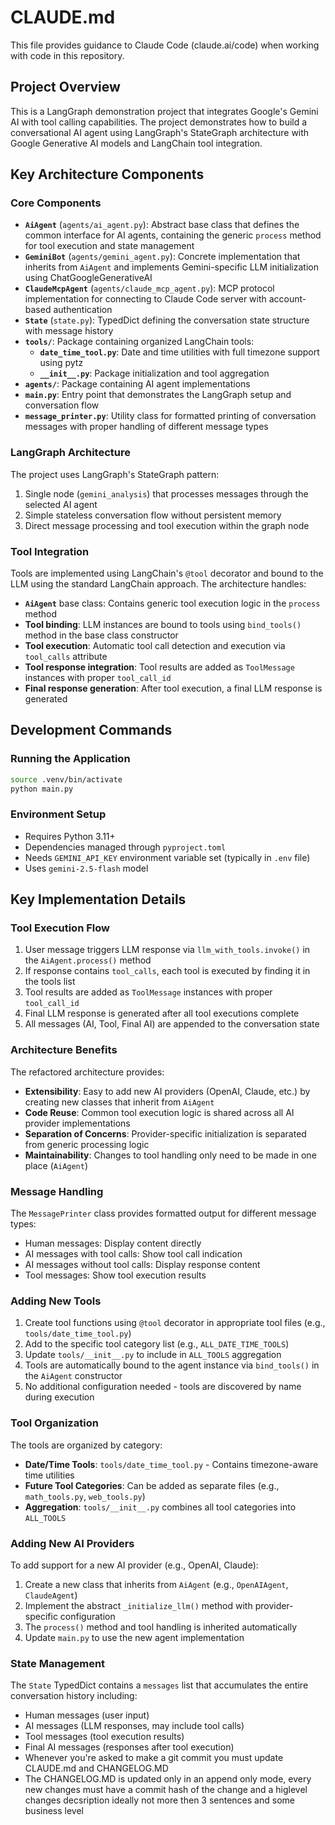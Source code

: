 # CLAUDE.md

This file provides guidance to Claude Code (claude.ai/code) when working with code in this repository.

## Project Overview

This is a LangGraph demonstration project that integrates Google's Gemini AI with tool calling capabilities. The project demonstrates how to build a conversational AI agent using LangGraph's StateGraph architecture with Google Generative AI models and LangChain tool integration.

## Key Architecture Components

### Core Components
- **`AiAgent`** (`agents/ai_agent.py`): Abstract base class that defines the common interface for AI agents, containing the generic `process` method for tool execution and state management
- **`GeminiBot`** (`agents/gemini_agent.py`): Concrete implementation that inherits from `AiAgent` and implements Gemini-specific LLM initialization using ChatGoogleGenerativeAI
- **`ClaudeMcpAgent`** (`agents/claude_mcp_agent.py`): MCP protocol implementation for connecting to Claude Code server with account-based authentication
- **`State`** (`state.py`): TypedDict defining the conversation state structure with message history
- **`tools/`**: Package containing organized LangChain tools:
  - **`date_time_tool.py`**: Date and time utilities with full timezone support using pytz
  - **`__init__.py`**: Package initialization and tool aggregation
- **`agents/`**: Package containing AI agent implementations
- **`main.py`**: Entry point that demonstrates the LangGraph setup and conversation flow
- **`message_printer.py`**: Utility class for formatted printing of conversation messages with proper handling of different message types

### LangGraph Architecture
The project uses LangGraph's StateGraph pattern:
1. Single node (`gemini_analysis`) that processes messages through the selected AI agent
2. Simple stateless conversation flow without persistent memory
3. Direct message processing and tool execution within the graph node

### Tool Integration
Tools are implemented using LangChain's `@tool` decorator and bound to the LLM using the standard LangChain approach. The architecture handles:
- **`AiAgent`** base class: Contains generic tool execution logic in the `process` method
- **Tool binding**: LLM instances are bound to tools using `bind_tools()` method in the base class constructor
- **Tool execution**: Automatic tool call detection and execution via `tool_calls` attribute
- **Tool response integration**: Tool results are added as `ToolMessage` instances with proper `tool_call_id`
- **Final response generation**: After tool execution, a final LLM response is generated

## Development Commands

### Running the Application
```bash
source .venv/bin/activate
python main.py
```

### Environment Setup
- Requires Python 3.11+
- Dependencies managed through `pyproject.toml`
- Needs `GEMINI_API_KEY` environment variable set (typically in `.env` file)
- Uses `gemini-2.5-flash` model

## Key Implementation Details

### Tool Execution Flow
1. User message triggers LLM response via `llm_with_tools.invoke()` in the `AiAgent.process()` method
2. If response contains `tool_calls`, each tool is executed by finding it in the tools list
3. Tool results are added as `ToolMessage` instances with proper `tool_call_id`
4. Final LLM response is generated after all tool executions complete
5. All messages (AI, Tool, Final AI) are appended to the conversation state

### Architecture Benefits
The refactored architecture provides:
- **Extensibility**: Easy to add new AI providers (OpenAI, Claude, etc.) by creating new classes that inherit from `AiAgent`
- **Code Reuse**: Common tool execution logic is shared across all AI provider implementations
- **Separation of Concerns**: Provider-specific initialization is separated from generic processing logic
- **Maintainability**: Changes to tool handling only need to be made in one place (`AiAgent`)

### Message Handling
The `MessagePrinter` class provides formatted output for different message types:
- Human messages: Display content directly
- AI messages with tool calls: Show tool call indication
- AI messages without tool calls: Display response content
- Tool messages: Show tool execution results

### Adding New Tools
1. Create tool functions using `@tool` decorator in appropriate tool files (e.g., `tools/date_time_tool.py`)
2. Add to the specific tool category list (e.g., `ALL_DATE_TIME_TOOLS`)
3. Update `tools/__init__.py` to include in `ALL_TOOLS` aggregation
4. Tools are automatically bound to the agent instance via `bind_tools()` in the `AiAgent` constructor
5. No additional configuration needed - tools are discovered by name during execution

### Tool Organization
The tools are organized by category:
- **Date/Time Tools**: `tools/date_time_tool.py` - Contains timezone-aware time utilities
- **Future Tool Categories**: Can be added as separate files (e.g., `math_tools.py`, `web_tools.py`)
- **Aggregation**: `tools/__init__.py` combines all tool categories into `ALL_TOOLS`

### Adding New AI Providers
To add support for a new AI provider (e.g., OpenAI, Claude):
1. Create a new class that inherits from `AiAgent` (e.g., `OpenAIAgent`, `ClaudeAgent`)
2. Implement the abstract `_initialize_llm()` method with provider-specific configuration
3. The `process()` method and tool handling is inherited automatically
4. Update `main.py` to use the new agent implementation

### State Management
The `State` TypedDict contains a `messages` list that accumulates the entire conversation history including:
- Human messages (user input)
- AI messages (LLM responses, may include tool calls)
- Tool messages (tool execution results)
- Final AI messages (responses after tool execution)
- Whenever you're asked to make a git commit you must update CLAUDE.md and CHANGELOG.MD
- The CHANGELOG.MD is updated only in an append only mode, every new changes must have a commit hash of the change and a higlevel changes decsription ideally not more then 3 sentences and some business level